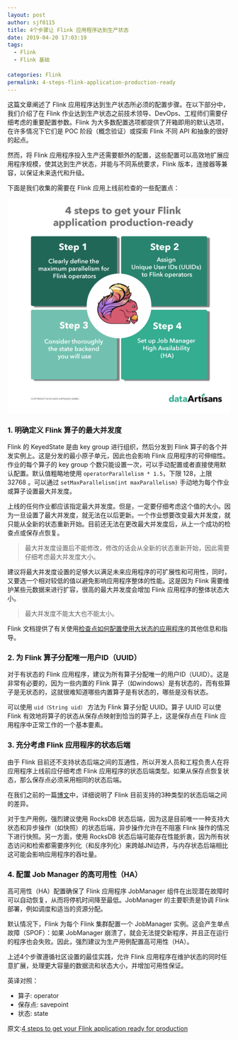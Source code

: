 ```yaml
---
layout: post
author: sjf0115
title: 4个步骤让 Flink 应用程序达到生产状态
date: 2019-04-20 17:03:19
tags:
  - Flink
  - Flink 基础

categories: Flink
permalink: 4-steps-flink-application-production-ready
---
```


这篇文章阐述了 Flink 应用程序达到生产状态所必须的配置步骤。在以下部分中，我们介绍了在 Flink 作业达到生产状态之前技术领导、DevOps、工程师们需要仔细考虑的重要配置参数。Flink 为大多数配置选项都提供了开箱即用的默认选项，在许多情况下它们是 POC 阶段（概念验证）或探索 Flink 不同 API 和抽象的很好的起点。

然而，将 Flink 应用程序投入生产还需要额外的配置，这些配置可以高效地扩展应用程序规模，使其达到生产状态，并能与不同系统要求，Flink 版本，连接器等兼容，以保证未来迭代和升级。

下面是我们收集的需要在 Flink 应用上线前检查的一些配置点：

![](img-4-steps-flink-application-production-ready-1.png)

### 1. 明确定义 Flink 算子的最大并发度

Flink 的 KeyedState 是由 key group 进行组织，然后分发到 Flink 算子的各个并发实例上。这是分发的最小原子单元，因此也会影响 Flink 应用程序的可伸缩性。作业的每个算子的 key group 个数只能设置一次，可以手动配置或者直接使用默认配置。默认值粗略地使用 `operatorParallelism * 1.5`，下限 128，上限 32768 。可以通过 `setMaxParallelism(int maxParallelism)` 手动地为每个作业或算子设置最大并发度。

上线的任何作业都应该指定最大并发度。但是，一定要仔细考虑这个值的大小。因为一旦设置了最大并发度，就无法在以后更新。一个作业想要改变最大并发度，就只能从全新的状态重新开始。目前还无法在更改最大并发度后，从上一个成功的检查点或保存点恢复。

> 最大并发度设置后不能修改，修改的话会从全新的状态重新开始，因此需要仔细考虑最大并发度大小。

建议将最大并发度设置的足够大以满足未来应用程序的可扩展性和可用性，同时，又要选一个相对较低的值以避免影响应用程序整体的性能。这是因为 Flink 需要维护某些元数据来进行扩容，很高的最大并发度会增加 Flink 应用程序的整体状态大小。

> 最大并发度不能太大也不能太小。

Flink 文档提供了有关使用[检查点如何配置使用大状态的应用程序](https://ci.apache.org/projects/flink/flink-docs-stable/ops/state/large_state_tuning.html)的其他信息和指导。

### 2. 为 Flink 算子分配唯一用户ID（UUID）

对于有状态的 Flink 应用程序，建议为所有算子分配唯一的用户ID（UUID）。这是非常有必要的，因为一些内置的 Flink 算子（如windows）是有状态的，而有些算子是无状态的，这就很难知道哪些内置算子是有状态的，哪些是没有状态。

可以使用 `uid（String uid）` 方法为 Flink 算子分配 UUID。算子 UUID 可以使 Flink 有效地将算子的状态从保存点映射到恰当的算子上，这是保存点在 Flink 应用程序中正常工作的一个基本要素。

### 3. 充分考虑 Flink 应用程序的状态后端

由于 Flink 目前还不支持状态后端之间的互通性，所以开发人员和工程负责人在将应用程序上线前应仔细考虑 Flink 应用程序的状态后端类型。如果从保存点恢复状态，那么保存点必须采用相同的状态后端。

在我们之前的一篇[博文](https://smartsi.blog.csdn.net/article/details/126682122?spm=1001.2014.3001.5502)中，详细说明了 Flink 目前支持的3种类型的状态后端之间的差异。

对于生产用例，强烈建议使用 RocksDB 状态后端，因为这是目前唯一一种支持大状态和异步操作（如快照）的状态后端，异步操作允许在不阻塞 Flink 操作的情况下进行快照。另一方面，使用 RocksDB 状态后端可能存在性能折衷，因为所有状态访问和检索都需要序列化（和反序列化）来跨越JNI边界，与内存状态后端相比这可能会影响应用程序的吞吐量。

### 4. 配置 Job Manager 的高可用性（HA）

高可用性（HA）配置确保了 Flink 应用程序 JobManager 组件在出现潜在故障时可以自动恢复，从而将停机时间降至最低。JobManager 的主要职责是协调 Flink 部署，例如调度和适当的资源分配。

默认情况下，Flink 为每个 Flink 集群配置一个 JobManager 实例。这会产生单点故障（SPOF）：如果 JobManager 崩溃了，就会无法提交新程序，并且正在运行的程序也会失败。因此，强烈建议为生产用例配置高可用性（HA）。

上述4个步骤遵循社区设置的最佳实践，允许 Flink 应用程序在维护状态的同时任意扩展，处理更大容量的数据流和状态大小，并增加可用性保证。

英译对照：
- 算子: operator
- 保存点: savepoint
- 状态: state

原文:[4 steps to get your Flink application ready for production](https://www.ververica.com/blog/4-steps-flink-application-production-ready)
